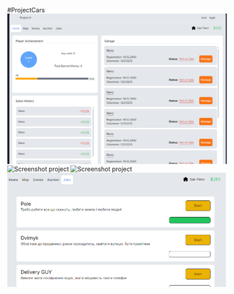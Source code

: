 #ProjectCars
![Screenshot project](/public/screenshots/scr1.png)
![Screenshot project](/public/screenshots/scr2.png)
![Screenshot project](/public/screenshots/scr3.png)
![Screenshot project](/public/screenshots/scr4.png)
